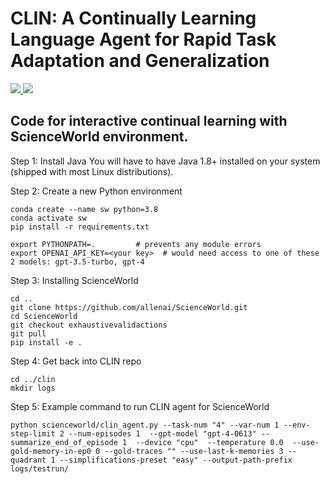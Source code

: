 # CLIN: A Continually Learning Language Agent for Rapid Task Adaptation and Generalization

<a href="https://allenai.github.io/clin/">
    <img src="https://img.shields.io/badge/Project Page-red">
  </a>
  <a href="https://arxiv.org/pdf/2310.10134.pdf">
    <img src="https://img.shields.io/badge/Paper-blue">
  </a> 
</p>

## Code for interactive continual learning with ScienceWorld environment.

Step 1: Install Java
You will have to have Java 1.8+ installed on your system (shipped with most Linux distributions).

Step 2: Create a new Python environment
```
conda create --name sw python=3.8
conda activate sw
pip install -r requirements.txt

export PYTHONPATH=.         # prevents any module errors
export OPENAI_API_KEY=<your key>  # would need access to one of these 2 models: gpt-3.5-turbo, gpt-4

```

Step 3: Installing ScienceWorld

```
cd ..
git clone https://github.com/allenai/ScienceWorld.git
cd ScienceWorld
git checkout exhaustivevalidactions
git pull
pip install -e .
```

Step 4: Get back into CLIN repo

```
cd ../clin
mkdir logs
```

Step 5: Example command to run CLIN agent for ScienceWorld
```
python scienceworld/clin_agent.py --task-num "4" --var-num 1 --env-step-limit 2 --num-episodes 1  --gpt-model "gpt-4-0613" --summarize_end_of_episode 1  --device "cpu"  --temperature 0.0  --use-gold-memory-in-ep0 0 --gold-traces "" --use-last-k-memories 3 --quadrant 1 --simplifications-preset "easy" --output-path-prefix logs/testrun/
```
